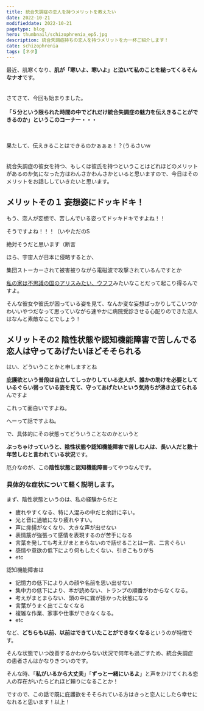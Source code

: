 ```yaml
---
title: 統合失調症の恋人を持つメリットを教えたい
date: 2022-10-21
modifieddate: 2022-10-21
pagetype: blog
hero: thumbnail/schizophrenia_ep5.jpg
description: 統合失調症持ちの恋人を持つメリットを力一杯ご紹介します！
cate: schizophrenia
tags: [ネタ]
---
```


最近、肌寒くなり、<b>肌が「寒いよ、寒いよ」と泣いて私のことを縋ってくるそんなナオ</b>です。
<br>
<br>
<br>
さてさて、今回も始まりました。
<br>
<br>
<b class="big orange">「５分という限られた時間の中でどれだけ統合失調症の魅力を伝えきることができるのか」というこのコーナー・・・</b>

<br>
<br>
<span class="big">果たして、伝えきることはできるのかぁぁぁ！？</span>(うるさいw
<br>
<br>
<br>
統合失調症の彼女を持つ、もしくは彼氏を持つということはどれほどのメリットがあるのか気になった方は<span class="big">わんさかわんさか</span>といると思いますので、今日はそのメリットをお話ししていきたいと思います。

## メリットその１ 妄想姿にドッキドキ！

もう、恋人が妄想で、苦しんでいる姿ってドッキドキですよね！！

そうですよね！！！（いやただのS

<span class="big">絶対そうだと思います（断言</span>

ほら、宇宙人が日本に侵略するとか、

集団ストーカーされて被害被りながら電磁波で攻撃されているんですとか

<a href="/blogs/schizophrenia/ep4" class="link_name" target="_blank">私の家は不思議の国のアリスみたい、ウフフ</a>みたいなことだって起こり得るんですよ。

<span class="big pink">そんな彼女や彼氏が困っている姿を見て、なんか変な妄想ばっかりしてこいつかわいいやつだなって思っていながら速やかに病院受診させる心配りのできた恋人はなんと素敵なことでしょう！</span>

## メリットその2 陰性状態や認知機能障害で苦しんでる恋人は守ってあげたいほどそそられる

はい、どういうことかと申しますとね

<b>庇護欲という普段は自立してしっかりしている恋人が、誰かの助けを必要としているぐらい弱っている姿を見て、守ってあげたいという気持ちが沸き立てられる</b>んですよ

<span class="big">これって面白いですよね。</span>

<span class="big">へーって話ですよね。</span>

で、具体的にその状態ってどういうことなのかというと

<b>ぶっちゃけっていうと、陰性状態や認知機能障害で苦しむ人は、長い人だと数十年苦しむと言われている状況</b>です。

厄介なのが、この<b>陰性状態</b>と<b>認知機能障害</b>ってやつなんです。

### 具体的な症状について軽く説明します。

まず、陰性状態というのは、私の経験からだと

- 疲れやすくなる、特に人混みの中だと余計に辛い。
- 光と音に過敏になり疲れやすい。
- 声に抑揚がなくなり、大きな声が出せない
- 表情筋が強張って感情を表現するのが苦手になる
- 言葉を発しても考えがまとまらないので話せることは一言、二言ぐらい
- 感情や意欲の低下により何もしたくない、引きこもりがち
- etc

認知機能障害は

- 記憶力の低下により人の顔や名前を思い出せない
- 集中力の低下により、本が読めない、トランプの順番がわからなくなる。
- 考えがまとまらない、頭の中に霧が掛かった状態になる
- 言葉がうまく出てこなくなる
- 複雑な作業、家事や仕事ができなくなる。
- etc

など、<b>どちらも以前、以前はできていたことができなくなる</b>というのが特徴です。

そんな状態でいつ改善するかわからない状況で何年も過ごすため、統合失調症の患者さんはかなりきついのです。

そんな時、「<b>私がいるから大丈夫</b>」「<b>ずっと一緒にいるよ</b>」と声をかけてくれる恋人の存在がいたらどれほど頼りになることか！

ですので、この話で既に庇護欲をそそられている方はきっと恋人にしたら幸せになれると思います！以上！
